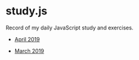 # study.js

Record of my daily JavaScript study and exercises.

- [April 2019](4月19.md)

- [March 2019](3月19.md)
